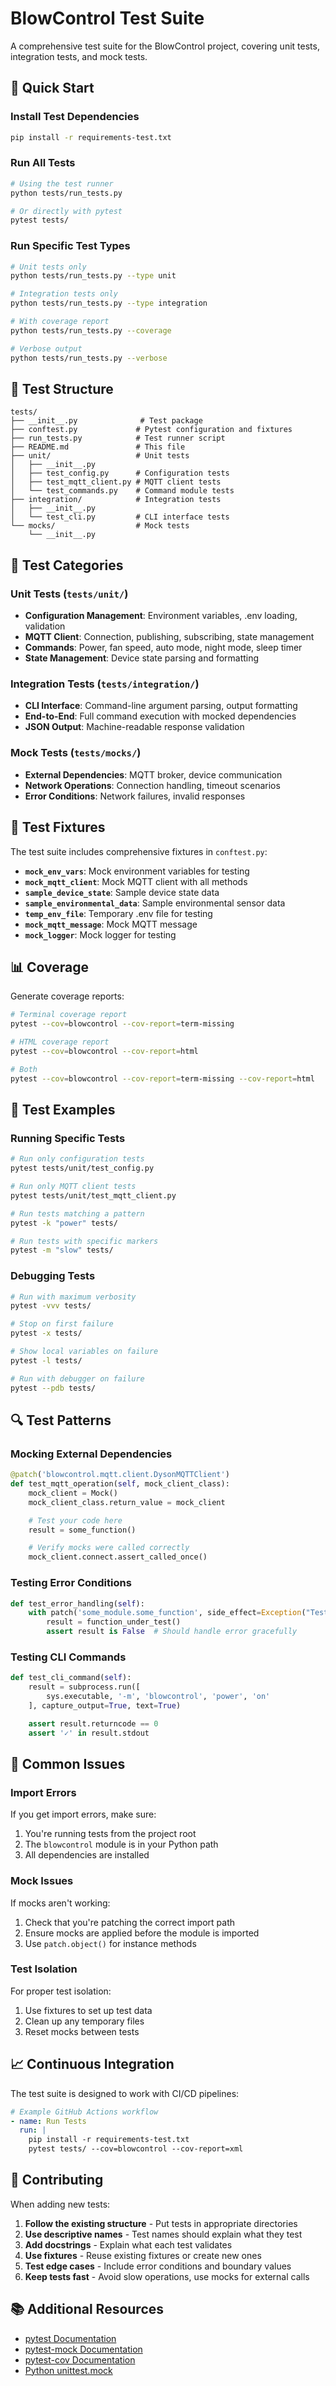 # BlowControl Test Suite

A comprehensive test suite for the BlowControl project, covering unit tests, integration tests, and mock tests.

## 🚀 Quick Start

### Install Test Dependencies
```bash
pip install -r requirements-test.txt
```

### Run All Tests
```bash
# Using the test runner
python tests/run_tests.py

# Or directly with pytest
pytest tests/
```

### Run Specific Test Types
```bash
# Unit tests only
python tests/run_tests.py --type unit

# Integration tests only
python tests/run_tests.py --type integration

# With coverage report
python tests/run_tests.py --coverage

# Verbose output
python tests/run_tests.py --verbose
```

## 📁 Test Structure

```
tests/
├── __init__.py              # Test package
├── conftest.py             # Pytest configuration and fixtures
├── run_tests.py            # Test runner script
├── README.md               # This file
├── unit/                   # Unit tests
│   ├── __init__.py
│   ├── test_config.py      # Configuration tests
│   ├── test_mqtt_client.py # MQTT client tests
│   └── test_commands.py    # Command module tests
├── integration/            # Integration tests
│   ├── __init__.py
│   └── test_cli.py         # CLI interface tests
└── mocks/                  # Mock tests
    └── __init__.py
```

## 🧪 Test Categories

### Unit Tests (`tests/unit/`)
- **Configuration Management**: Environment variables, .env loading, validation
- **MQTT Client**: Connection, publishing, subscribing, state management
- **Commands**: Power, fan speed, auto mode, night mode, sleep timer
- **State Management**: Device state parsing and formatting

### Integration Tests (`tests/integration/`)
- **CLI Interface**: Command-line argument parsing, output formatting
- **End-to-End**: Full command execution with mocked dependencies
- **JSON Output**: Machine-readable response validation

### Mock Tests (`tests/mocks/`)
- **External Dependencies**: MQTT broker, device communication
- **Network Operations**: Connection handling, timeout scenarios
- **Error Conditions**: Network failures, invalid responses

## 🔧 Test Fixtures

The test suite includes comprehensive fixtures in `conftest.py`:

- **`mock_env_vars`**: Mock environment variables for testing
- **`mock_mqtt_client`**: Mock MQTT client with all methods
- **`sample_device_state`**: Sample device state data
- **`sample_environmental_data`**: Sample environmental sensor data
- **`temp_env_file`**: Temporary .env file for testing
- **`mock_mqtt_message`**: Mock MQTT message
- **`mock_logger`**: Mock logger for testing

## 📊 Coverage

Generate coverage reports:
```bash
# Terminal coverage report
pytest --cov=blowcontrol --cov-report=term-missing

# HTML coverage report
pytest --cov=blowcontrol --cov-report=html

# Both
pytest --cov=blowcontrol --cov-report=term-missing --cov-report=html
```

## 🎯 Test Examples

### Running Specific Tests
```bash
# Run only configuration tests
pytest tests/unit/test_config.py

# Run only MQTT client tests
pytest tests/unit/test_mqtt_client.py

# Run tests matching a pattern
pytest -k "power" tests/

# Run tests with specific markers
pytest -m "slow" tests/
```

### Debugging Tests
```bash
# Run with maximum verbosity
pytest -vvv tests/

# Stop on first failure
pytest -x tests/

# Show local variables on failure
pytest -l tests/

# Run with debugger on failure
pytest --pdb tests/
```

## 🔍 Test Patterns

### Mocking External Dependencies
```python
@patch('blowcontrol.mqtt.client.DysonMQTTClient')
def test_mqtt_operation(self, mock_client_class):
    mock_client = Mock()
    mock_client_class.return_value = mock_client

    # Test your code here
    result = some_function()

    # Verify mocks were called correctly
    mock_client.connect.assert_called_once()
```

### Testing Error Conditions
```python
def test_error_handling(self):
    with patch('some_module.some_function', side_effect=Exception("Test error")):
        result = function_under_test()
        assert result is False  # Should handle error gracefully
```

### Testing CLI Commands
```python
def test_cli_command(self):
    result = subprocess.run([
        sys.executable, '-m', 'blowcontrol', 'power', 'on'
    ], capture_output=True, text=True)

    assert result.returncode == 0
    assert '✓' in result.stdout
```

## 🚨 Common Issues

### Import Errors
If you get import errors, make sure:
1. You're running tests from the project root
2. The `blowcontrol` module is in your Python path
3. All dependencies are installed

### Mock Issues
If mocks aren't working:
1. Check that you're patching the correct import path
2. Ensure mocks are applied before the module is imported
3. Use `patch.object()` for instance methods

### Test Isolation
For proper test isolation:
1. Use fixtures to set up test data
2. Clean up any temporary files
3. Reset mocks between tests

## 📈 Continuous Integration

The test suite is designed to work with CI/CD pipelines:

```yaml
# Example GitHub Actions workflow
- name: Run Tests
  run: |
    pip install -r requirements-test.txt
    pytest tests/ --cov=blowcontrol --cov-report=xml
```

## 🤝 Contributing

When adding new tests:

1. **Follow the existing structure** - Put tests in appropriate directories
2. **Use descriptive names** - Test names should explain what they test
3. **Add docstrings** - Explain what each test validates
4. **Use fixtures** - Reuse existing fixtures or create new ones
5. **Test edge cases** - Include error conditions and boundary values
6. **Keep tests fast** - Avoid slow operations, use mocks for external calls

## 📚 Additional Resources

- [pytest Documentation](https://docs.pytest.org/)
- [pytest-mock Documentation](https://pytest-mock.readthedocs.io/)
- [pytest-cov Documentation](https://pytest-cov.readthedocs.io/)
- [Python unittest.mock](https://docs.python.org/3/library/unittest.mock.html)
